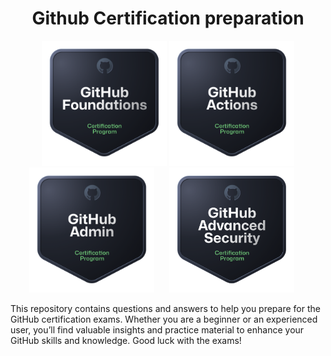 <div align="center">

# Github Certification preparation

<img src="https://github.com/romanrabodzei/romanrabodzei/blob/main/github-foundations.png" alt="GitHub Foundations" width="200" height="200">
<img src="https://github.com/romanrabodzei/romanrabodzei/blob/main/github-actions.png" alt="GitHub Actions" width="200" height="200">
<a href="GHADM.md" style="margin-right: 20px;"><img src="https://github.com/romanrabodzei/romanrabodzei/blob/main/github-administration.png" alt="GitHub Administration" width="200" height="200"></a>
<a href="GHAS.md" style="margin-right: 20px;"><img src="https://github.com/romanrabodzei/romanrabodzei/blob/main/github-advanced-security.png" alt="GitHub Advanced Security" width="200" height="200"></a>
</div>

<p>
This repository contains questions and answers to help you prepare for the GitHub certification exams. Whether you are a beginner or an experienced user, you’ll find valuable insights and practice material to enhance your GitHub skills and knowledge. Good luck with the exams!
</p>